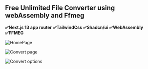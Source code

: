 ## Free Unlimited File Converter using webAssembly and Ffmeg

**✅Next.js 13 app router**
**✅TailwindCss**
**✅Shadcn/ui**
**✅WebAssembly**
**✅FFMEG**


![HomePage](https://i.imgur.com/6Toj3Ml)

![Convert page](https://i.imgur.com/q6cWMjC)

![Convert options](https://i.imgur.com/eYtHnkF)
